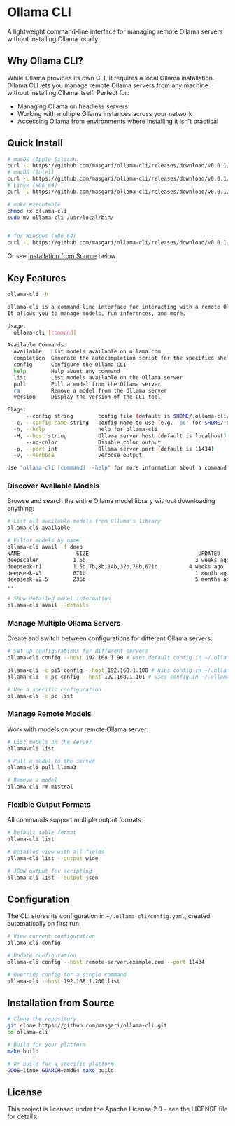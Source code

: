 # Ollama CLI

A lightweight command-line interface for managing remote Ollama servers without installing Ollama locally.

## Why Ollama CLI?

While Ollama provides its own CLI, it requires a local Ollama installation. Ollama CLI lets you manage remote Ollama servers from any machine without installing Ollama itself. Perfect for:

- Managing Ollama on headless servers
- Working with multiple Ollama instances across your network
- Accessing Ollama from environments where installing it isn't practical

## Quick Install
```bash
# macOS (Apple Silicon)
curl -L https://github.com/masgari/ollama-cli/releases/download/v0.0.1/ollama-cli-darwin-arm64 -o ollama-cli
# macOS (Intel)
curl -L https://github.com/masgari/ollama-cli/releases/download/v0.0.1/ollama-cli-darwin-amd64 -o ollama-cli
# Linux (x86_64)
curl -L https://github.com/masgari/ollama-cli/releases/download/v0.0.1/ollama-cli-linux-amd64 -o ollama-cli

# make executable
chmod +x ollama-cli
sudo mv ollama-cli /usr/local/bin/


# for Windows (x86_64)
curl -L https://github.com/masgari/ollama-cli/releases/download/v0.0.1/ollama-cli-windows-amd64.exe -o ollama-cli.exe
```

Or see [Installation from Source](#installation-from-source) below.

## Key Features

```bash
ollama-cli -h

ollama-cli is a command-line interface for interacting with a remote Ollama server.
It allows you to manage models, run inferences, and more.

Usage:
  ollama-cli [command]

Available Commands:
  available   List models available on ollama.com
  completion  Generate the autocompletion script for the specified shell
  config      Configure the Ollama CLI
  help        Help about any command
  list        List models available on the Ollama server
  pull        Pull a model from the Ollama server
  rm          Remove a model from the Ollama server
  version     Display the version of the CLI tool

Flags:
      --config string        config file (default is $HOME/.ollama-cli/config.yaml)
  -c, --config-name string   config name to use (e.g. 'pc' for $HOME/.ollama-cli/pc.yaml)
  -h, --help                 help for ollama-cli
  -H, --host string          Ollama server host (default is localhost)
      --no-color             Disable color output
  -p, --port int             Ollama server port (default is 11434)
  -v, --verbose              verbose output

Use "ollama-cli [command] --help" for more information about a command.
```

### Discover Available Models

Browse and search the entire Ollama model library without downloading anything:

```bash
# List all available models from Ollama's library
ollama-cli available

# Filter models by name
ollama-cli avail -f deep
NAME                  SIZE                                   UPDATED
deepscaler           1.5b                                   3 weeks ago
deepseek-r1          1.5b,7b,8b,14b,32b,70b,671b          4 weeks ago
deepseek-v3          671b                                   1 month ago
deepseek-v2.5        236b                                   5 months ago
...

# Show detailed model information
ollama-cli avail --details
```

### Manage Multiple Ollama Servers

Create and switch between configurations for different Ollama servers:

```bash
# Set up configurations for different servers
ollama-cli config --host 192.168.1.90 # uses default config in ~/.ollama-cli/config.yaml

ollama-cli -c pi5 config --host 192.168.1.100 # uses config in ~/.ollama-cli/pi5.yaml
ollama-cli -c pc config --host 192.168.1.101 # uses config in ~/.ollama-cli/pc.yaml

# Use a specific configuration
ollama-cli -c pc list
```

### Manage Remote Models

Work with models on your remote Ollama server:

```bash
# List models on the server
ollama-cli list

# Pull a model to the server
ollama-cli pull llama3

# Remove a model
ollama-cli rm mistral
```

### Flexible Output Formats

All commands support multiple output formats:

```bash
# Default table format
ollama-cli list

# Detailed view with all fields
ollama-cli list --output wide

# JSON output for scripting
ollama-cli list --output json
```

## Configuration

The CLI stores its configuration in `~/.ollama-cli/config.yaml`, created automatically on first run.

```bash
# View current configuration
ollama-cli config

# Update configuration
ollama-cli config --host remote-server.example.com --port 11434

# Override config for a single command
ollama-cli --host 192.168.1.200 list
```

## Installation from Source

```bash
# Clone the repository
git clone https://github.com/masgari/ollama-cli.git
cd ollama-cli

# Build for your platform
make build

# Or build for a specific platform
GOOS=linux GOARCH=amd64 make build
```

## License

This project is licensed under the Apache License 2.0 - see the LICENSE file for details.